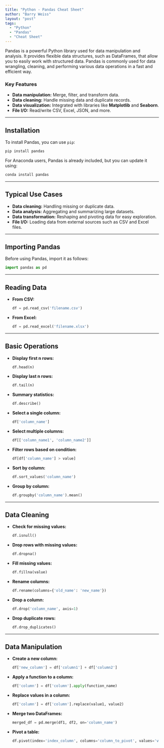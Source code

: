 ```yaml
---
title: "Python - Pandas Cheat Sheet"
author: "Barry Weiss"
layout: "post"
tags:
  - "Python"
  - "Pandas"
  - "Cheat Sheet"
---
```


Pandas is a powerful Python library used for data manipulation and analysis. It provides flexible data structures, such as DataFrames, that allow you to easily work with structured data. Pandas is commonly used for data wrangling, cleaning, and performing various data operations in a fast and efficient way.

### Key Features

- **Data manipulation:** Merge, filter, and transform data.
- **Data cleaning:** Handle missing data and duplicate records.
- **Data visualization:** Integrated with libraries like **Matplotlib** and **Seaborn**.
- **File I/O:** Read/write CSV, Excel, JSON, and more.

---

## Installation

To install Pandas, you can use `pip`:

```bash
pip install pandas
```

For Anaconda users, Pandas is already included, but you can update it using:

```bash
conda install pandas
```

---

## Typical Use Cases

- **Data cleaning:** Handling missing or duplicate data.
- **Data analysis:** Aggregating and summarizing large datasets.
- **Data transformation:** Reshaping and pivoting data for easy exploration.
- **File I/O:** Loading data from external sources such as CSV and Excel files.

---

## Importing Pandas

Before using Pandas, import it as follows:

```python
import pandas as pd
```

---

## Reading Data

- **From CSV:**

   ```python
   df = pd.read_csv('filename.csv')
   ```

- **From Excel:**

   ```python
   df = pd.read_excel('filename.xlsx')
   ```

---

## Basic Operations

- **Display first n rows:**

   ```python
   df.head(n)
   ```

- **Display last n rows:**

   ```python
   df.tail(n)
   ```

- **Summary statistics:**

   ```python
   df.describe()
   ```

- **Select a single column:**

   ```python
   df['column_name']
   ```

- **Select multiple columns:**

   ```python
   df[['column_name1', 'column_name2']]
   ```

- **Filter rows based on condition:**

   ```python
   df[df['column_name'] > value]
   ```

- **Sort by column:**

   ```python
   df.sort_values('column_name')
   ```

- **Group by column:**

   ```python
   df.groupby('column_name').mean()
   ```

---

## Data Cleaning

- **Check for missing values:**

   ```python
   df.isnull()
   ```

- **Drop rows with missing values:**

   ```python
   df.dropna()
   ```

- **Fill missing values:**

   ```python
   df.fillna(value)
   ```

- **Rename columns:**

   ```python
   df.rename(columns={'old_name': 'new_name'})
   ```

- **Drop a column:**

   ```python
   df.drop('column_name', axis=1)
   ```

- **Drop duplicate rows:**

   ```python
   df.drop_duplicates()
   ```

---

## Data Manipulation

- **Create a new column:**

   ```python
   df['new_column'] = df['column1'] + df['column2']
   ```

- **Apply a function to a column:**

   ```python
   df['column'] = df['column'].apply(function_name)
   ```

- **Replace values in a column:**

   ```python
   df['column'] = df['column'].replace(value1, value2)
   ```

- **Merge two DataFrames:**

   ```python
   merged_df = pd.merge(df1, df2, on='column_name')
   ```

- **Pivot a table:**

   ```python
   df.pivot(index='index_column', columns='column_to_pivot', values='values_to_show')
   ```
